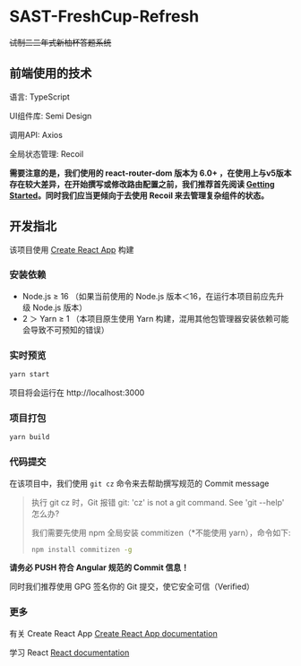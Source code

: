 # SAST-FreshCup-Refresh

~~试制二二年式新柚杯答题系统~~

## 前端使用的技术

语言: TypeScript

UI组件库: Semi Design

调用API: Axios

全局状态管理: Recoil

**需要注意的是，我们使用的 react-router-dom 版本为 6.0+ ，在使用上与v5版本存在较大差异，在开始撰写或修改路由配置之前，我们推荐首先阅读 [Getting Started](https://github.com/remix-run/react-router/tree/main/docs/getting-started)。同时我们应当更倾向于去使用 Recoil 来去管理复杂组件的状态。**

## 开发指北

该项目使用 [Create React App](https://github.com/facebook/create-react-app) 构建

### 安装依赖

- Node.js ≥ 16 （如果当前使用的 Node.js 版本＜16，在运行本项目前应先升级 Node.js 版本）
- 2 ＞ Yarn ≥ 1 （本项目原生使用 Yarn 构建，混用其他包管理器安装依赖可能会导致不可预知的错误）

### 实时预览

```bash
yarn start
```

项目将会运行在 http://localhost:3000

### 项目打包

```bash
yarn build
```

### 代码提交

在该项目中，我们使用 `git cz` 命令来去帮助撰写规范的 Commit message

> 执行 git cz 时，Git 报错 git: 'cz' is not a git command. See 'git --help' 怎么办?
>
> 我们需要先使用 npm 全局安装 commitizen（*不能使用 yarn），命令如下:
>
> ```bash
> npm install commitizen -g
> ```

**请务必 PUSH 符合 Angular 规范的 Commit 信息！**

同时我们推荐使用 GPG 签名你的 Git 提交，使它安全可信（Verified）

### 更多

有关 Create React App [Create React App documentation](https://facebook.github.io/create-react-app/docs/getting-started)

学习 React [React documentation](https://reactjs.org/)
